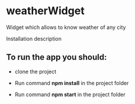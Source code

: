 # weatherWidget

Widget which allows to know weather of any city

Installation description

## To run the app you should:
* clone the project

* Run command **npm install** in the project folder

* Run command **npm start** in the project folder